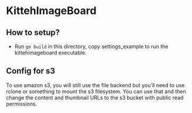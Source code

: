 # KittehImageBoard

## How to setup?
- Run `go build` in this directory, copy settings_example to run the kittehimageboard executable.


## Config for s3
To use amazon s3, you will still use the file backend but you'll need to use rclone or something to mount the s3 filesystem. You can use that and then change the content and thumbnail URLs to the s3 bucket with public read permissions.
